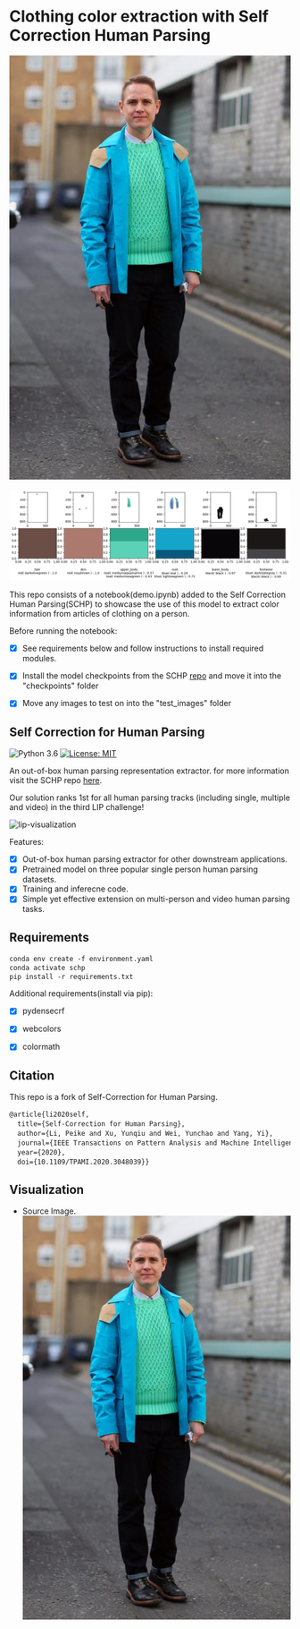 # Clothing color extraction with Self Correction Human Parsing

![sample](./test_images/sample.jpg)

![visualization](./demo/clothing.png) 

This repo consists of a notebook(demo.ipynb) added to the Self Correction Human Parsing(SCHP) to showcase the use of this model to extract color information from articles of clothing on a person.

Before running the notebook:
- [x] See requirements below and follow instructions to install required modules.
- [x] Install the model checkpoints from the SCHP [repo](https://github.com/GoGoDuck912/Self-Correction-Human-Parsing.git) and move it into the "checkpoints" folder
- [x] Move any images to test on into the "test_images" folder 


## Self Correction for Human Parsing

![Python 3.6](https://img.shields.io/badge/python-3.6-green.svg)
[![License: MIT](https://img.shields.io/badge/License-MIT-green.svg)](https://opensource.org/licenses/MIT)

An out-of-box human parsing representation extractor.
for more information visit the SCHP repo [here](https://github.com/GoGoDuck912/Self-Correction-Human-Parsing.git).

Our solution ranks 1st for all human parsing tracks (including single, multiple and video) in the third LIP challenge!

![lip-visualization](./demo/lip-visualization.jpg) 

Features:
- [x] Out-of-box human parsing extractor for other downstream applications.
- [x] Pretrained model on three popular single person human parsing datasets.
- [x] Training and inferecne code.
- [x] Simple yet effective extension on multi-person and video human parsing tasks.

## Requirements

```
conda env create -f environment.yaml
conda activate schp
pip install -r requirements.txt

```

Additional requirements(install via pip):
- [x] pydensecrf
- [x] webcolors
- [x] colormath


## Citation

This repo is a fork of Self-Correction for Human Parsing.

```latex
@article{li2020self,
  title={Self-Correction for Human Parsing}, 
  author={Li, Peike and Xu, Yunqiu and Wei, Yunchao and Yang, Yi},
  journal={IEEE Transactions on Pattern Analysis and Machine Intelligence}, 
  year={2020},
  doi={10.1109/TPAMI.2020.3048039}}
```

## Visualization

* Source Image.
![sample](./test_images/sample.jpg)



